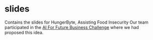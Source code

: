 # slides
Contains the slides for HungerByte, Assisting Food Insecurity
Our team participated in the [AI For Future Business Challenge](https://www.agorize.com/en/challenges/ai-for-future-business-challenge) where we had proposed this idea.
